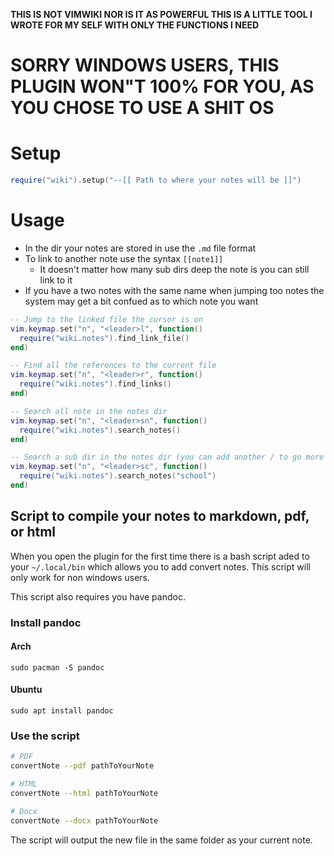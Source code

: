 **THIS IS NOT VIMWIKI NOR IS IT AS POWERFUL THIS IS A LITTLE TOOL I WROTE FOR MY SELF WITH ONLY THE FUNCTIONS I NEED**
# SORRY WINDOWS USERS, THIS PLUGIN WON"T 100% FOR YOU, AS YOU CHOSE TO USE A SHIT OS

# Setup
```lua
require("wiki").setup("--[[ Path to where your notes will be ]]")
```

# Usage
* In the dir your notes are stored in use the `.md` file format
* To link to another note use the syntax `[[note1]]`
    * It doesn't matter how many sub dirs deep the note is you can still link to it
* If you have a two notes with the same name when jumping too notes the system may get a bit confued as to which note you want

```lua
-- Jump to the linked file the cursor is on
vim.keymap.set("n", "<leader>l", function()
  require("wiki.notes").find_link_file()
end)

-- Find all the references to the current file
vim.keymap.set("n", "<leader>r", function()
  require("wiki.notes").find_links()
end)

-- Search all note in the notes dir
vim.keymap.set("n", "<leader>sn", function()
  require("wiki.notes").search_notes()
end)

-- Search a sub dir in the notes dir (you can add another / to go more dirs deep)
vim.keymap.set("n", "<leader>sc", function()
  require("wiki.notes").search_notes("school")
end)
```

## Script to compile your notes to markdown, pdf, or html
When you open the plugin for the first time there is a bash script aded to
your `~/.local/bin` which allows you to add convert notes. This script will
only work for non windows users.

This script also requires you have pandoc.

### Install pandoc
#### Arch
`sudo pacman -S pandoc`
#### Ubuntu
`sudo apt install pandoc`

### Use the script
```bash
# PDF
convertNote --pdf pathToYourNote

# HTML
convertNote --html pathToYourNote

# Docx
convertNote --docx pathToYourNote
```

The script will output the new file in the same folder as your current note.
